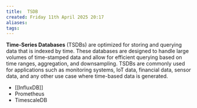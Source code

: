 ```yaml
---
title:  TSDB
created: Friday 11th April 2025 20:17
aliases: 
tags: 
---
```

**Time-Series Databases** (TSDBs) are optimized for storing and querying data that is indexed by time. These databases are designed to handle large volumes of time-stamped data and allow for efficient querying based on time ranges, aggregation, and downsampling. TSDBs are commonly used for applications such as monitoring systems, IoT data, financial data, sensor data, and any other use case where time-based data is generated.

- [[InfluxDB]]
- Prometheus
- TimescaleDB